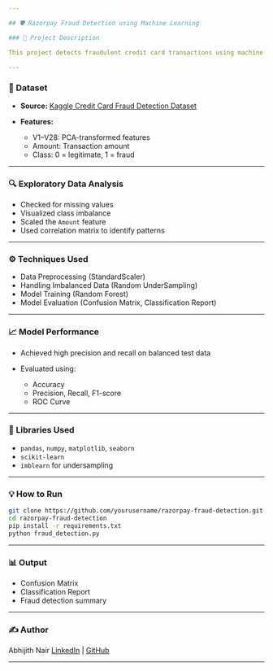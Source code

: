 ```yaml
---

## 🛡️ Razorpay Fraud Detection using Machine Learning

### 📌 Project Description

This project detects fraudulent credit card transactions using machine learning techniques. The goal is to help payment platforms like Razorpay prevent unauthorized activity and reduce financial risk. A dataset of anonymized transaction records was analyzed to build a classification model.

---
```


### 📁 Dataset

* **Source:** [Kaggle Credit Card Fraud Detection Dataset](https://www.kaggle.com/datasets/mlg-ulb/creditcardfraud)
* **Features:**

  * V1–V28: PCA-transformed features
  * Amount: Transaction amount
  * Class: 0 = legitimate, 1 = fraud

---

### 🔍 Exploratory Data Analysis

* Checked for missing values
* Visualized class imbalance
* Scaled the `Amount` feature
* Used correlation matrix to identify patterns

---

### ⚙️ Techniques Used

* Data Preprocessing (StandardScaler)
* Handling Imbalanced Data (Random UnderSampling)
* Model Training (Random Forest)
* Model Evaluation (Confusion Matrix, Classification Report)

---

### 📈 Model Performance

* Achieved high precision and recall on balanced test data
* Evaluated using:

  * Accuracy
  * Precision, Recall, F1-score
  * ROC Curve

---

### 🧰 Libraries Used

* `pandas`, `numpy`, `matplotlib`, `seaborn`
* `scikit-learn`
* `imblearn` for undersampling

---

### 💡 How to Run

```bash
git clone https://github.com/yourusername/razorpay-fraud-detection.git
cd razorpay-fraud-detection
pip install -r requirements.txt
python fraud_detection.py
```

---

### 📊 Output

* Confusion Matrix
* Classification Report
* Fraud detection summary

---

### ✍️ Author

Abhijith Nair
[LinkedIn](#) | [GitHub](#)

---
